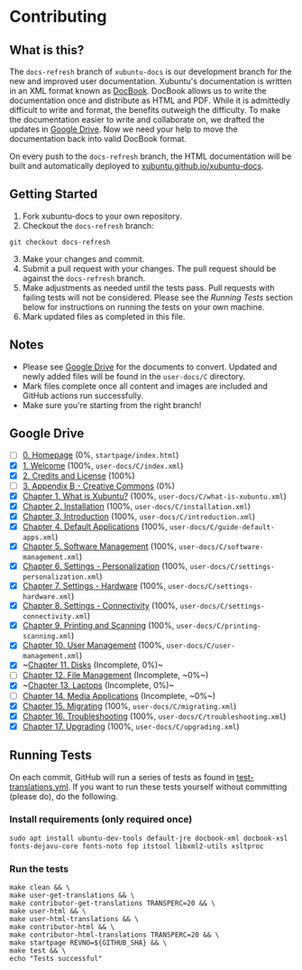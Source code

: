 # Contributing

## What is this?

The `docs-refresh` branch of `xubuntu-docs` is our development branch for the new and improved user documentation. Xubuntu's documentation is written in an XML format known as [DocBook](https://docbook.org/). DocBook allows us to write the documentation once and distribute as HTML and PDF. While it is admittedly difficult to write and format, the benefits outweigh the difficulty. To make the documentation easier to write and collaborate on, we drafted the updates in [Google Drive](https://drive.google.com/drive/folders/10nsLPokttFjG9g4x4mLBYNkTyO0izy5H). Now we need your help to move the documentation back into valid DocBook format.

On every push to the `docs-refresh` branch, the HTML documentation will be built and automatically deployed to [xubuntu.github.io/xubuntu-docs](https://xubuntu.github.io/xubuntu-docs/).

## Getting Started

1. Fork xubuntu-docs to your own repository.
2. Checkout the `docs-refresh` branch:
```
git checkout docs-refresh
```
3. Make your changes and commit.
4. Submit a pull request with your changes. The pull request should be against the `docs-refresh` branch.
5. Make adjustments as needed until the tests pass. Pull requests with failing tests will not be considered. Please see the _Running Tests_ section below for instructions on running the tests on your own machine.
6. Mark updated files as completed in this file.

## Notes
- Please see [Google Drive](https://drive.google.com/drive/folders/10nsLPokttFjG9g4x4mLBYNkTyO0izy5H) for the documents to convert. Updated and newly added files will be found in the `user-docs/C` directory.
- Mark files complete once all content and images are included and GitHub actions run successfully.
- Make sure you're starting from the right branch!

## Google Drive
- [ ] [0. Homepage](https://docs.google.com/document/d/1Aj_Wdj9Uq62Ju0bvjhz15NVdaI_SaAMo8xqdU9s67YE/edit?usp=sharing) (0%, `startpage/index.html`)
- [x] [1. Welcome](https://docs.google.com/document/d/1KpmN_tCOHaDwQgNtqyyt6DqZ7M0xSMCNTadORcY_Whw/edit?usp=sharing) (100%, `user-docs/C/index.xml`)
- [x] [2. Credits and License](https://docs.google.com/document/d/17v09cwXQLc-xs06inNz0KnEgllleUaJDPg4kV0dHF9Q/edit?usp=sharing) (100%)
- [ ] [3. Appendix B - Creative Commons](https://docs.google.com/document/d/1zkAFZHw1d3OOgx3C2Bxjr4VduVKho423k0fnCWLc6XI/edit?usp=sharing) (0%)
- [x] [Chapter 1. What is Xubuntu?](https://docs.google.com/document/d/1kkq51aJLT-BdCogUS4INhrR4e_IRgLT7YlUAWL32m4g/edit?usp=sharing) (100%, `user-docs/C/what-is-xubuntu.xml`)
- [x] [Chapter 2. Installation](https://docs.google.com/document/d/1EWQkW0aP6pk0LrSVlwFk8F2SIJietHNzX9g2Z34fbhE/edit?usp=sharing) (100%, `user-docs/C/installation.xml`)
- [x] [Chapter 3. Introduction](https://docs.google.com/document/d/1wlzxgu3yUiLnUd5zoU0MgpI4x1spOo9N1F1wuuzVdl0/edit?usp=sharing) (100%, `user-docs/C/introduction.xml`)
- [x] [Chapter 4. Default Applications](https://docs.google.com/document/d/1igFIwL0kRnxu3aAUC-yJeGJfDK1LVKYx24u6NXtw2gs/edit?usp=sharing) (100%, `user-docs/C/guide-default-apps.xml`)
- [x] [Chapter 5. Software Management](https://docs.google.com/document/d/1baVr_9CUEHd2c8y0_W0INc20c8LAKS8PNJknJnS8NpM/edit?usp=sharing) (100%, `user-docs/C/software-management.xml`)
- [x] [Chapter 6. Settings - Personalization](https://docs.google.com/document/d/1WC4y48PRXpjSUo8dAZHSgmN4BvnKK4LBkrjPWJDz848/edit?usp=sharing) (100%, `user-docs/C/settings-personalization.xml`)
- [x] [Chapter 7. Settings - Hardware](https://docs.google.com/document/d/17ns9RcfTP98F2tD1X8sWF3bbOteQ0b4zUTstD0Ux8Lo/edit?usp=sharing) (100%, `user-docs/C/settings-hardware.xml`)
- [x] [Chapter 8. Settings - Connectivity](https://docs.google.com/document/d/1XbPCwmv3r1R_HdJ99ORqgqY-2f8dhpaUrpGYOH_-gsU/edit?usp=sharing) (100%, `user-docs/C/settings-connectivity.xml`)
- [x] [Chapter 9. Printing and Scanning](https://docs.google.com/document/d/1Tkei3fxi3UtpsY2QE5ubBv46s8Q3im3PjLTy-pwx6-I/edit?usp=sharing) (100%, `user-docs/C/printing-scanning.xml`)
- [x] [Chapter 10. User Management](https://docs.google.com/document/d/1zySTkXoxPJPvVR7DpTwCCmSZ8k0izkAPUyzh1cbDBUw/edit?usp=sharing) (100%, `user-docs/C/user-management.xml`)
- [x] ~[Chapter 11. Disks](https://docs.google.com/document/d/1J0JmtGaCmNJJzGmIdDu2eYWkoyXHQkoaKG7ThJovp7s/edit?usp=sharing) (Incomplete, 0%)~
- [ ] [Chapter 12. File Management](https://docs.google.com/document/d/1qY7MJDguvPCzV-BMa9P9ZFSEPneq4nZ6AhgN-Zz5UNA/edit?usp=sharing) (Incomplete, ~0%~)
- [x] ~[Chapter 13. Laptops](https://docs.google.com/document/d/1XWe8GApyy3Y-GahLEp9VKJV0Ahf9LXf10YuNNpxEmYk/edit?usp=sharing) (Incomplete, 0%)~
- [ ] [Chapter 14. Media Applications](https://docs.google.com/document/d/11AEaV1uqNoZCAb7elvMMl-uMt_5_wAtsfORhkLj0nmw/edit?usp=sharing) (Incomplete, ~0%~)
- [x] [Chapter 15. Migrating](https://docs.google.com/document/d/1SifZ1BDchAOatt43zh8mjwV285ucuKwdfEfWXKZQgPc/edit?usp=sharing) (100%, `user-docs/C/migrating.xml`)
- [x] [Chapter 16. Troubleshooting](https://docs.google.com/document/d/1KsbAaCqHHpb9Yl4lx9vZAtgYYATXgblMfAO_9I5_j8Q/edit?usp=sharing) (100%, `user-docs/C/troubleshooting.xml`)
- [x] [Chapter 17. Upgrading](https://docs.google.com/document/d/1hR7tcqXLHZoXv8znGG05ioiFPRrAO6kAtyyeFkYcuoc/edit?usp=sharing) (100%, `user-docs/C/upgrading.xml`)

## Running Tests
On each commit, GitHub will run a series of tests as found in [test-translations.yml](https://github.com/Xubuntu/xubuntu-docs/blob/docs-refresh/.github/workflows/test-translations.yml). If you want to run these tests yourself without committing (please do), do the following.

### Install requirements (only required once)
```
sudo apt install ubuntu-dev-tools default-jre docbook-xml docbook-xsl fonts-dejavu-core fonts-noto fop itstool libxml2-utils xsltproc
```

### Run the tests
```
make clean && \
make user-get-translations && \
make contributor-get-translations TRANSPERC=20 && \
make user-html && \
make user-html-translations && \
make contributor-html && \
make contributor-html-translations TRANSPERC=20 && \
make startpage REVNO=${GITHUB_SHA} && \
make test && \
echo "Tests successful"
```
